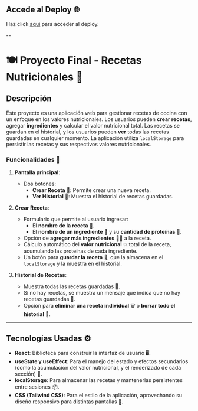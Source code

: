 ## Accede al Deploy 🌐

Haz click [aquí](https://proyecto-final-beta-three.vercel.app/) para acceder al deploy.

--

# 🍽️ Proyecto Final - Recetas Nutricionales 🥗

## Descripción

Este proyecto es una aplicación web para gestionar recetas de cocina con un enfoque en los valores nutricionales. Los usuarios pueden **crear recetas**, agregar **ingredientes** y calcular el valor nutricional total. Las recetas se guardan en el historial, y los usuarios pueden **ver** todas las recetas guardadas en cualquier momento. La aplicación utiliza `localStorage` para persistir las recetas y sus respectivos valores nutricionales.

### Funcionalidades 🚀

1. **Pantalla principal**:
   - Dos botones:
     - **Crear Receta** 🍳: Permite crear una nueva receta.
     - **Ver Historial** 📜: Muestra el historial de recetas guardadas.

2. **Crear Receta**:
   - Formulario que permite al usuario ingresar:
     - El **nombre de la receta** 🍴.
     - El **nombre de un ingrediente** 🥒 y su **cantidad de proteínas** 💪.
   - Opción de **agregar más ingredientes** 🧑‍🍳 a la receta.
   - Cálculo automático del **valor nutricional** 💥 total de la receta, acumulando las proteínas de cada ingrediente.
   - Un botón para **guardar la receta** 💾, que la almacena en el `localStorage` y la muestra en el historial.

3. **Historial de Recetas**:
   - Muestra todas las recetas guardadas 🥘.
   - Si no hay recetas, se muestra un mensaje que indica que no hay recetas guardadas 🚫.
   - Opción para **eliminar una receta individual** 🗑️ o **borrar todo el historial** 🧹.

---

## Tecnologías Usadas ⚙️

- **React**: Biblioteca para construir la interfaz de usuario 🖥️.
- **useState y useEffect**: Para el manejo del estado y efectos secundarios (como la acumulación del valor nutricional, y el renderizado de cada sección) 🧠.
- **localStorage**: Para almacenar las recetas y mantenerlas persistentes entre sesiones 📦.
- **CSS (Tailwind CSS)**: Para el estilo de la aplicación, aprovechando su diseño responsivo para distintas pantallas 🎨.




